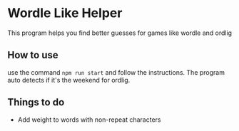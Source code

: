 # Wordle Like Helper

This program helps you find better guesses for games like wordle and ordlig

## How to use
use the command `npm run start` and follow the instructions. The program auto detects if it's the weekend for ordlig.

## Things to do

- Add weight to words with non-repeat characters